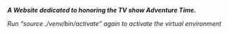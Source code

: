 ***A Website dedicated to honoring the TV show Adventure Time.***

*Run “source ./venv/bin/activate” again to activate the virtual environment*

